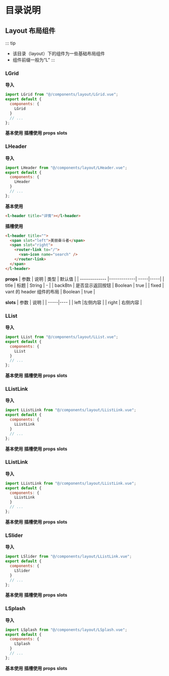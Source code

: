 # 目录说明

## Layout 布局组件

::: tip

- 该目录（layout）下的组件为一些基础布局组件
- 组件前缀一般为“L”
  :::

### LGrid
**导入**
```js
import LGrid from "@/components/layout/LGrid.vue";
export default {
  components: {
    LGrid
  }
  // ...
};
```
**基本使用**
**插槽使用**
**props**
**slots**

### LHeader

**导入**
```js
import LHeader from "@/components/layout/LHeader.vue";
export default {
  components: {
    LHeader
  }
  // ...
};
```

**基本使用**

```html
<l-header title="详情"></l-header>
```

**插槽使用**

```html
<l-header title="">
  <span slot="left">美丽奋斗者</span>
  <span slot="right">
    <router-link to="/">
      <van-icon name="search" />
    </router-link>
  </span>
</l-header>
```

**props**
| 参数 | 说明 | 类型 | 默认值 |
| ------------- |-------------| -----|-----|
| title | 标题 | String | - |
| backBtn | 是否显示返回按钮 | Boolean | true |
| fixed | vant 的 header 组件的布局 | Boolean | true |

**slots**
| 参数 | 说明 |
| -----|---- |
| left  |左侧内容 |
| right | 右侧内容 |



### LList
**导入**
```js
import LList from "@/components/layout/LList.vue";
export default {
  components: {
    LList
  }
  // ...
};
```
**基本使用**
**插槽使用**
**props**
**slots**


### LListLink
**导入**
```js
import LListLink from "@/components/layout/LListLink.vue";
export default {
  components: {
    LListLink
  }
  // ...
};
```
**基本使用**
**插槽使用**
**props**
**slots**


### LListLink
**导入**
```js
import LListLink from "@/components/layout/LListLink.vue";
export default {
  components: {
    LListLink
  }
  // ...
};
```
**基本使用**
**插槽使用**
**props**
**slots**


### LSlider
**导入**
```js
import LSlider from "@/components/layout/LListLink.vue";
export default {
  components: {
    LSlider
  }
  // ...
};
```
**基本使用**
**插槽使用**
**props**
**slots**

### LSplash
**导入**
```js
import LSplash from "@/components/layout/LSplash.vue";
export default {
  components: {
    LSplash
  }
  // ...
};
```
**基本使用**
**插槽使用**
**props**
**slots**

